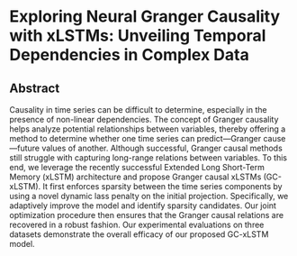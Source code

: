 # Exploring Neural Granger Causality with xLSTMs: Unveiling Temporal Dependencies in Complex Data

## Abstract

Causality in time series can be difficult to determine, especially in the presence of non-linear dependencies. The concept of Granger causality helps analyze potential relationships between variables, thereby offering a method to determine whether one time series can predict—Granger cause—future values of another. Although successful, Granger causal methods still struggle with capturing long-range relations between variables. To this end, we leverage the recently successful Extended Long Short-Term Memory (xLSTM) architecture and propose Granger causal xLSTMs (GC-xLSTM). It first enforces sparsity between the time series components by using a novel dynamic lass penalty on the initial projection. Specifically, we adaptively improve the model and identify sparsity candidates. Our joint optimization procedure then ensures that the Granger causal relations are recovered in a robust fashion. Our experimental evaluations on three datasets demonstrate the overall efficacy of our proposed GC-xLSTM model.
